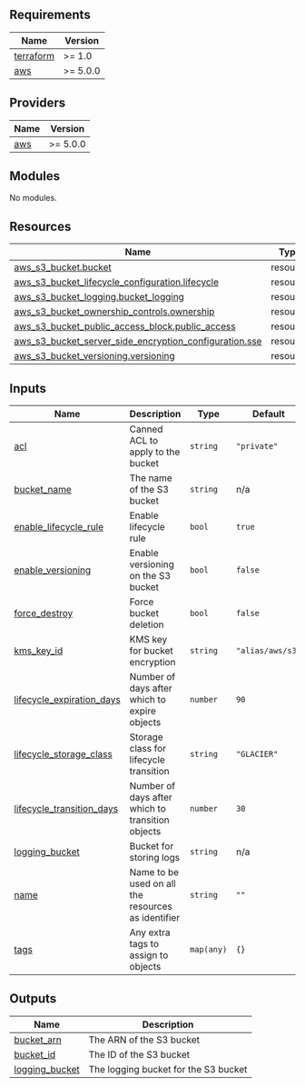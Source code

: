 <!-- BEGIN_TF_DOCS -->
## Requirements

| Name | Version |
|------|---------|
| <a name="requirement_terraform"></a> [terraform](#requirement\_terraform) | >= 1.0 |
| <a name="requirement_aws"></a> [aws](#requirement\_aws) | >= 5.0.0 |

## Providers

| Name | Version |
|------|---------|
| <a name="provider_aws"></a> [aws](#provider\_aws) | >= 5.0.0 |

## Modules

No modules.

## Resources

| Name | Type |
|------|------|
| [aws_s3_bucket.bucket](https://registry.terraform.io/providers/hashicorp/aws/latest/docs/resources/s3_bucket) | resource |
| [aws_s3_bucket_lifecycle_configuration.lifecycle](https://registry.terraform.io/providers/hashicorp/aws/latest/docs/resources/s3_bucket_lifecycle_configuration) | resource |
| [aws_s3_bucket_logging.bucket_logging](https://registry.terraform.io/providers/hashicorp/aws/latest/docs/resources/s3_bucket_logging) | resource |
| [aws_s3_bucket_ownership_controls.ownership](https://registry.terraform.io/providers/hashicorp/aws/latest/docs/resources/s3_bucket_ownership_controls) | resource |
| [aws_s3_bucket_public_access_block.public_access](https://registry.terraform.io/providers/hashicorp/aws/latest/docs/resources/s3_bucket_public_access_block) | resource |
| [aws_s3_bucket_server_side_encryption_configuration.sse](https://registry.terraform.io/providers/hashicorp/aws/latest/docs/resources/s3_bucket_server_side_encryption_configuration) | resource |
| [aws_s3_bucket_versioning.versioning](https://registry.terraform.io/providers/hashicorp/aws/latest/docs/resources/s3_bucket_versioning) | resource |

## Inputs

| Name | Description | Type | Default | Required |
|------|-------------|------|---------|:--------:|
| <a name="input_acl"></a> [acl](#input\_acl) | Canned ACL to apply to the bucket | `string` | `"private"` | no |
| <a name="input_bucket_name"></a> [bucket\_name](#input\_bucket\_name) | The name of the S3 bucket | `string` | n/a | yes |
| <a name="input_enable_lifecycle_rule"></a> [enable\_lifecycle\_rule](#input\_enable\_lifecycle\_rule) | Enable lifecycle rule | `bool` | `true` | no |
| <a name="input_enable_versioning"></a> [enable\_versioning](#input\_enable\_versioning) | Enable versioning on the S3 bucket | `bool` | `false` | no |
| <a name="input_force_destroy"></a> [force\_destroy](#input\_force\_destroy) | Force bucket deletion | `bool` | `false` | no |
| <a name="input_kms_key_id"></a> [kms\_key\_id](#input\_kms\_key\_id) | KMS key for bucket encryption | `string` | `"alias/aws/s3"` | no |
| <a name="input_lifecycle_expiration_days"></a> [lifecycle\_expiration\_days](#input\_lifecycle\_expiration\_days) | Number of days after which to expire objects | `number` | `90` | no |
| <a name="input_lifecycle_storage_class"></a> [lifecycle\_storage\_class](#input\_lifecycle\_storage\_class) | Storage class for lifecycle transition | `string` | `"GLACIER"` | no |
| <a name="input_lifecycle_transition_days"></a> [lifecycle\_transition\_days](#input\_lifecycle\_transition\_days) | Number of days after which to transition objects | `number` | `30` | no |
| <a name="input_logging_bucket"></a> [logging\_bucket](#input\_logging\_bucket) | Bucket for storing logs | `string` | n/a | yes |
| <a name="input_name"></a> [name](#input\_name) | Name to be used on all the resources as identifier | `string` | `""` | no |
| <a name="input_tags"></a> [tags](#input\_tags) | Any extra tags to assign to objects | `map(any)` | `{}` | no |

## Outputs

| Name | Description |
|------|-------------|
| <a name="output_bucket_arn"></a> [bucket\_arn](#output\_bucket\_arn) | The ARN of the S3 bucket |
| <a name="output_bucket_id"></a> [bucket\_id](#output\_bucket\_id) | The ID of the S3 bucket |
| <a name="output_logging_bucket"></a> [logging\_bucket](#output\_logging\_bucket) | The logging bucket for the S3 bucket |
<!-- END_TF_DOCS -->